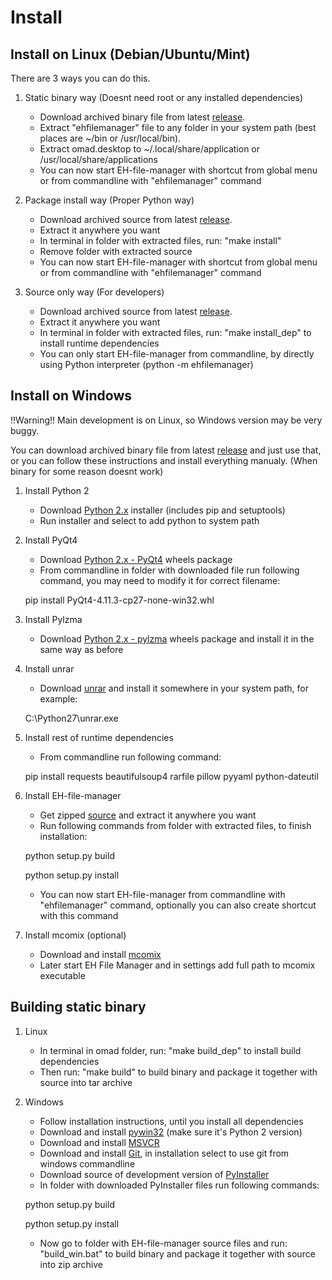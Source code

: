 Install
======

Install on Linux (Debian/Ubuntu/Mint)
-------
There are 3 ways you can do this.

1. Static binary way (Doesnt need root or any installed dependencies)
    - Download archived binary file from latest [release](https://github.com/kunesj/EH-file-manager/releases).
    - Extract "ehfilemanager" file to any folder in your system path (best places are ~/bin or /usr/local/bin).
    - Extract omad.desktop to ~/.local/share/application or /usr/local/share/applications
    - You can now start EH-file-manager with shortcut from global menu or from commandline with "ehfilemanager" command

2. Package install way (Proper Python way)
    - Download archived source from latest [release](https://github.com/kunesj/EH-file-manager/releases).
    - Extract it anywhere you want
    - In terminal in folder with extracted files, run: "make install"
    - Remove folder with extracted source
    - You can now start EH-file-manager with shortcut from global menu or from commandline with "ehfilemanager" command

3. Source only way (For developers)
    - Download archived source from latest [release](https://github.com/kunesj/EH-file-manager/releases).
    - Extract it anywhere you want
    - In terminal in folder with extracted files, run: "make install_dep" to install runtime dependencies
    - You can only start EH-file-manager from commandline, by directly using Python interpreter (python -m ehfilemanager)

Install on Windows
-------  
!!Warning!! Main development is on Linux, so Windows version may be very buggy.

You can download archived binary file from latest [release](https://github.com/kunesj/EH-file-manager/releases) and just use that, or you can follow these instructions and install everything manualy. (When binary for some reason doesnt work)

1. Install Python 2
    - Download [Python 2.x](https://www.python.org/downloads/windows/) installer (includes pip and setuptools)
    - Run installer and select to add python to system path

2. Install PyQt4
    - Download [Python 2.x - PyQt4](http://www.lfd.uci.edu/~gohlke/pythonlibs/#pyqt4) wheels package
    - From commandline in folder with downloaded file run following command, you may need to modify it for correct filename: 

    pip install PyQt4-4.11.3-cp27-none-win32.whl
    
3. Install Pylzma
    - Download [Python 2.x - pylzma](http://www.lfd.uci.edu/~gohlke/pythonlibs/#pylzma) wheels package and install it in the same way as before

4. Install unrar
    - Download [unrar](http://www.rarlab.com/rar/unrarw32.exe) and install it somewhere in your system path, for example:

    C:\Python27\unrar.exe

5. Install rest of runtime dependencies
    - From commandline run following command:

    pip install requests beautifulsoup4 rarfile pillow pyyaml python-dateutil 
    
6. Install EH-file-manager
    - Get zipped [source](https://github.com/kunesj/EH-file-manager/releases) and extract it anywhere you want
    - Run following commands from folder with extracted files, to finish installation:
    
    python setup.py build

    python setup.py install

    - You can now start EH-file-manager from commandline with "ehfilemanager" command, optionally you can also create shortcut with this command

7. Install mcomix (optional)
    - Download and install [mcomix](http://sourceforge.net/projects/mcomix/files/)
    - Later start EH File Manager and in settings add full path to mcomix executable

Building static binary
------- 

1. Linux
    - In terminal in omad folder, run: "make build_dep" to install build dependencies
    - Then run: "make build" to build binary and package it together with source into tar archive
    
2. Windows
    - Follow installation instructions, until you install all dependencies
    - Download and install [pywin32](http://sourceforge.net/projects/pywin32) (make sure it's Python 2 version)
    - Download and install [MSVCR](https://www.microsoft.com/en-us/download/details.aspx?id=29)
    - Download and install [Git](https://git-scm.com/downloads), in installation select to use git from windows commandline
    - Download source of development version of [PyInstaller](https://github.com/pyinstaller/pyinstaller)
    - In folder with downloaded PyInstaller files run following commands:

    python setup.py build

    python setup.py install

    - Now go to folder with EH-file-manager source files and run: "build_win.bat" to build binary and package it together with source into zip archive


